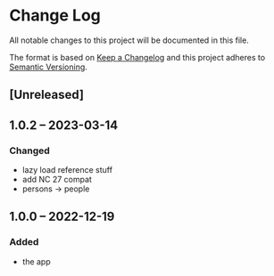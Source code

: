 # Change Log
All notable changes to this project will be documented in this file.

The format is based on [Keep a Changelog](http://keepachangelog.com/)
and this project adheres to [Semantic Versioning](http://semver.org/).

## [Unreleased]

## 1.0.2 – 2023-03-14
### Changed
* lazy load reference stuff
* add NC 27 compat
* persons -> people

## 1.0.0 – 2022-12-19
### Added
* the app

